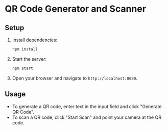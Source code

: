 # QR Code Generator and Scanner

## Setup

1. Install dependencies:
    ```sh
    npm install
    ```

2. Start the server:
    ```sh
    npm start
    ```

3. Open your browser and navigate to `http://localhost:8080`.

## Usage

- To generate a QR code, enter text in the input field and click "Generate QR Code".
- To scan a QR code, click "Start Scan" and point your camera at the QR code.

